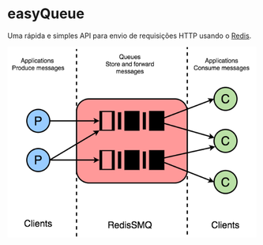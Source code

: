 # easyQueue

Uma rápida e simples API para envio de requisições HTTP usando o [Redis](https://redis.io/).

![Queue](queue.png)
